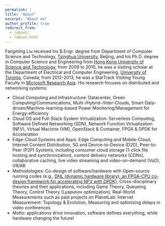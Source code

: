 ```yaml
---
permalink: /
title: "About"
excerpt: "About me"
author_profile: true
redirect_from: 
  - /about/
  - /about.html
---
```


Fangming Liu received his B.Engr. degree from Department of Computer Science and Technology, <a href="https://www.tsinghua.edu.cn/">Tsinghua University</a>, Beijing, and his Ph.D. degree in Computer Science and Engineering from <a href="http://www.ust.hk/">Hong Kong University of Science and Technology</a>; from 2009 to 2010, he was a visiting scholar at the Department of Electrical and Computer Engineering, <a href="https://www.utoronto.ca/">University of Toronto</a>, Canada; from 2012-2013, he was a StarTrack Visiting Young Faculty in <a href="https://www.msra.cn/">Microsoft Research Asia</a>. His research focuses on distributed and networking systems:
* Cloud Computing and Infrastructure: Datacenter, Green Computing/Communications, Multi-/Hybrid-/Inter-Clouds, Smart Data-driven/Machine-learning-based Power Monitoring/Management for Energy-efficiency
* Cloud OS and Full-Stack System Virtualization: Serverless Computing, Software Defined Networking (SDN), Network Function Virtualization (NFV), Virtual Machine (VM), OpenStack & Container, FPGA & DPDK for Acceleration
* Edge-Cloud Systems and Apps: Edge Computing and Mobile-Cloud, Internet Content Distribution, 5G and Device-to-Device (D2D), Peer-to-Peer (P2P) Systems, including consumer cloud storage (1-click file hosting and synchronization), content delivery networks (CDNs), collaborative caching, live video streaming and video-on-demand (VoD), VR/AR
* Methodologies: Co-design of software/hardware with Open-source running codes (e.g., <a href="https://github.com/OpenCloudNeXt/DHL">DHL (dynamic hardware library): an FPGA-CPU co-design framework for accelerating NFV with DPDK</a>), Cross-disciplinary theories and their applications, including Game Theory, Queueing Theory, Control Theory (Lyapunov optimization), Real-World Measurements such as past projects on PlanetLab: Internet Measurement: Topology & Evolution, Measuring and optimizing delays in video conferences
* Motto: applications drive innovation, software defines everything, while hardware changing the future!
